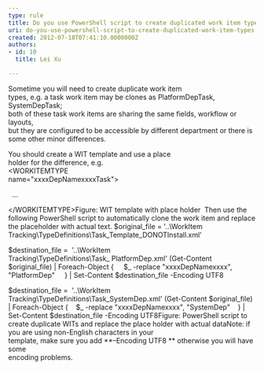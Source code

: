 ```yaml
---
type: rule
title: Do you use PowerShell script to create duplicated work item types?
uri: do-you-use-powershell-script-to-create-duplicated-work-item-types
created: 2012-07-18T07:41:10.0000000Z
authors:
- id: 10
  title: Lei Xu

---
```


Sometime you will need to create duplicate work item<br>types, e.g. a task work item may be clones as PlatformDepTask, SystemDepTask;<br>both of these task work items are sharing the same fields, workflow or layouts,<br>but they are configured to be accessible by different department or there is some other minor differences.

You should create a WIT template and use a place<br>holder for the difference, e.g.<br>&lt;WORKITEMTYPE<br>name="xxxxDepNamexxxxTask"&gt;

  …<br>

&lt;/WORKITEMTYPE&gt;Figure: WIT template with place holder  
Then use the following PowerShell script to automatically clone the work item and replace the placeholder with actual text.
$original\_file = '..\WorkItem Tracking\TypeDefinitions\Task\_Template\_DONOTInstall.xml'

$destination\_file =  '..\WorkItem Tracking\TypeDefinitions\Task\_ PlatformDep.xml'
(Get-Content $original\_file) | Foreach-Object {
    $\_ -replace "xxxxDepNamexxxx", "PlatformDep"
    } | Set-Content $destination\_file -Encoding UTF8

$destination\_file =  '..\WorkItem Tracking\TypeDefinitions\Task\_SystemDep.xml'
(Get-Content $original\_file) | Foreach-Object {
   $\_ -replace "xxxxDepNamexxxx", "SystemDep"
   } | Set-Content $destination\_file -Encoding UTF8Figure: PowerShell script to create duplicate WITs and replace the place holder with actual dataNote: if you are using non-English characters in your<br>template, make sure you add **–Encoding UTF8 ** otherwise you will have some<br>encoding problems.
